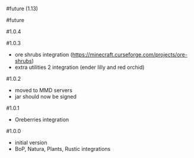 #future (1.13)

#future

#1.0.4

#1.0.3
- ore shrubs integration (https://minecraft.curseforge.com/projects/ore-shrubs)
- extra utilities 2 integration (ender lilly and red orchid)

#1.0.2
- moved to MMD servers
- jar should now be signed

#1.0.1
- Oreberries integration

#1.0.0
- initial version
- BoP, Natura, Plants, Rustic integrations

